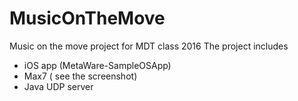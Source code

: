 # MusicOnTheMove
Music on the move project for MDT class 2016
The project includes
- iOS app (MetaWare-SampleOSApp) 
- Max7 ( see the screenshot)
- Java UDP server
